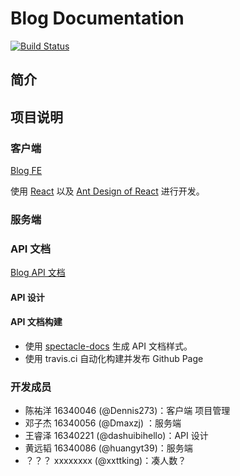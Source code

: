 # Blog Documentation

[![Build Status](https://travis-ci.org/ServiceComputingTeam/Blog.svg?branch=master)](https://travis-ci.org/ServiceComputingTeam/Blog)

## 简介

## 项目说明

### 客户端

[Blog FE](https://github.com/ServiceComputingTeam/Blog-FE)

使用 [React](https://reactjs.org/) 以及 [Ant Design of React](https://ant.design/index-cn) 进行开发。

### 服务端

### API 文档

[Blog API 文档](https://servicecomputingteam.github.io/Blog)

#### API 设计

#### API 文档构建

* 使用 [spectacle-docs](https://github.com/FormidableLabs/spectacle-docs) 生成 API 文档样式。
* 使用 travis.ci 自动化构建并发布 Github Page

### 开发成员

* 陈祐洋 16340046 (@Dennis273)：客户端 项目管理
* 邓子杰 16340056 (@Dmaxzj) ：服务端
* 王睿泽 16340221 (@dashuibihello)：API 设计
* 黄远韬 16340086 (@huangyt39)：服务端
* ？？？ xxxxxxxx (@xxttking)：凑人数？

